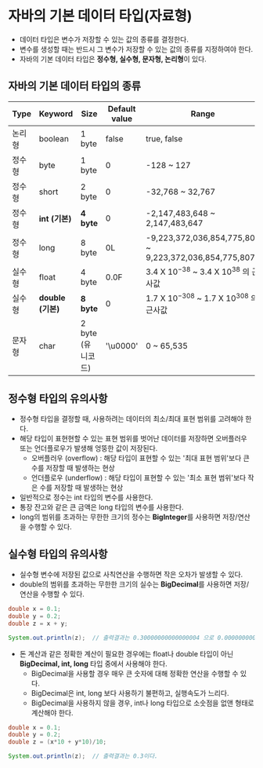 # 자바의 기본 데이터 타입(자료형)
* 데이터 타입은 변수가 저장할 수 있는 값의 종류를 결정한다.
* 변수를 생성할 때는 반드시 그 변수가 저장할 수 있는 값의 종류를 지정하여야 한다.
* 자바의 기본 데이터 타입은 **정수형, 실수형, 문자형, 논리형**이 있다.

## 자바의 기본 데이터 타입의 종류

Type | Keyword | Size | Default value | Range
---- | ------- | ---- | ------------- | -----
논리형 | boolean | 1 byte | false | true, false
정수형 | byte | 1 byte | 0 | -128 ~ 127
정수형 | short | 2 byte | 0 | -32,768 ~ 32,767
정수형 | **int (기본)** | **4 byte** | 0 | -2,147,483,648 ~ 2,147,483,647
정수형 | long | 8 byte | 0L | -9,223,372,036,854,775,808 ~ 9,223,372,036,854,775,807
실수형 | float | 4 byte | 0.0F | 3.4 X 10<sup>−38</sup> ~ 3.4 X 10<sup>38</sup> 의 근사값
실수형 | **double (기본)** | **8 byte** | 0 | 1.7 X 10<sup>−308</sup> ~ 1.7 X 10<sup>308</sup> 의 근사값
문자형 | char | 2 byte (유니코드) | '\u0000' | 0 ~ 65,535

## 정수형 타입의 유의사항
* 정수형 타입을 결정할 때, 사용하려는 데이터의 최소/최대 표현 범위를 고려해야 한다.
* 해당 타입이 표현현할 수 있는 표현 범위를 벗어난 데이터를 저장하면 오버플러우 또는 언더플로우가 발생해 엉뚱한 값이 저장된다.
  - 오버플러우 (overflow) : 해당 타입이 표현할 수 있는 '최대 표현 범위'보다 큰 수를 저장할 때 발생하는 현상
  - 언더플로우 (underflow) : 해당 타입이 표현할 수 있는 '최소 표현 범위'보다 작은 수를 저장할 때 발생하는 현상
* 일반적으로 정수는 int 타입의 변수를 사용한다.
* 통장 잔고와 같은 큰 금액은 long 타입의 변수를 사용한다.
* long의 범위를 초과하는 무한한 크기의 정수는 **BigInteger**를 사용하면 저장/연산을 수행할 수 있다.

## 실수형 타입의 유의사항
* 실수형 변수에 저장된 값으로 사칙연산을 수행하면 작은 오차가 발생할 수 있다.
* double의 범위를 초과하는 무한한 크기의 실수는 **BigDecimal**를 사용하면 저장/연산을 수행할 수 있다.
```java
double x = 0.1;
double y = 0.2;
double z = x + y;

System.out.println(z);  // 출력결과는 0.30000000000000004 으로 0.00000000000000004 만큼의 오차가 발생한다.
```
* 돈 계산과 같은 정확한 계산이 필요한 경우에는 float나 double 타입이 아닌 **BigDecimal, int, long** 타입 중에서 사용해야 한다.
  - BigDecimal을 사용할 경우 매우 큰 숫자에 대해 정확한 연산을 수행할 수 있다.
  - BigDecimal은 int, long 보다 사용하기 불편하고, 실행속도가 느리다.
  - BigDecimal을 사용하지 않을 경우, int나 long 타입으로 소숫점을 없앤 형태로 계산해야 한다.
```java
double x = 0.1;
double y = 0.2;
double z = (x*10 + y*10)/10;

System.out.println(z);  // 출력결과는 0.3이다.
```

